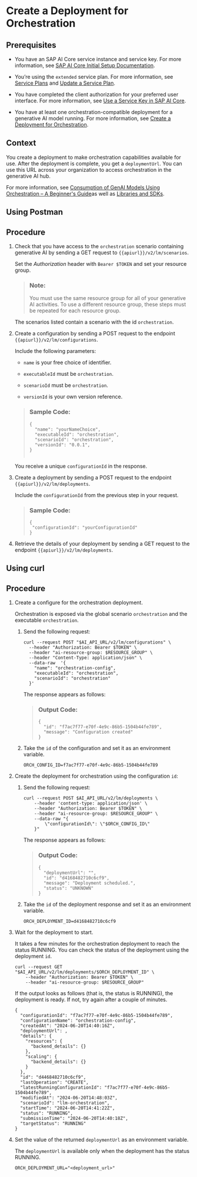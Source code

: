 <!-- loio4387aa7a9fa44402822ad6bc3631f846 -->

# Create a Deployment for Orchestration





<a name="loio4387aa7a9fa44402822ad6bc3631f846__prereq_nzn_mdw_tyb"/>

## Prerequisites

-   You have an SAP AI Core service instance and service key. For more information, see [SAP AI Core Initial Setup Documentation](https://help.sap.com/docs/AI_CORE/2d6c5984063c40a59eda62f4a9135bee/38c4599432d74c1d94e70f7c955a717d.html?locale=en-US&state=PRODUCTION&version=CLOUD).
-   You’re using the `extended` service plan. For more information, see [Service Plans](service-plans-c7244c6.md) and [Update a Service Plan](update-a-service-plan-924f892.md).
-   You have completed the client authorization for your preferred user interface. For more information, see [Use a Service Key in SAP AI Core](https://help.sap.com/docs/AI_CORE/2d6c5984063c40a59eda62f4a9135bee/3a97465bf6164400a4b5c1641007e3d6.html?locale=en-US&state=DRAFT&version=CLOUD).

-   You have at least one orchestration-compatible deployment for a generative AI model running. For more information, see [Create a Deployment for Orchestration](create-a-deployment-for-orchestration-4387aa7.md).




<a name="loio4387aa7a9fa44402822ad6bc3631f846__context_oqk_24g_c2c"/>

## Context

You create a deployment to make orchestration capabilities available for use. After the deployment is complete, you get a `deploymentUrl`. You can use this URL across your organization to access orchestration in the generative AI hub.

For more information, see [Consumption of GenAI Models Using Orchestration – A Beginner's Guide](https://developers.sap.com/tutorials/ai-core-orchestration-consumption.html)as well as [Libraries and SDKs](libraries-and-sdks-499309d.md).

<a name="task_emp_lcz_bcc"/>

<!-- task\_emp\_lcz\_bcc -->

## Using Postman



<a name="task_emp_lcz_bcc__steps_upf_pcz_bcc"/>

## Procedure

1.  Check that you have access to the `orchestration` scenario containing generative AI by sending a GET request to `{{apiurl}}/v2/lm/scenarios`.

    Set the *Authorization* header with `Bearer $TOKEN` and set your resource group.

    > ### Note:  
    > You must use the same resource group for all of your generative AI activities. To use a different resource group, these steps must be repeated for each resource group.

    The scenarios listed contain a scenario with the id `orchestration`.

2.  Create a configuration by sending a POST request to the endpoint `{{apiurl}}/v2/lm/configurations`.

    Include the following parameters:

    -   `name` is your free choice of identifier.

    -   `executableId` must be `orchestration`.

    -   `scenarioId` must be `orchestration`.

    -   `versionId` is your own version reference.


    > ### Sample Code:  
    > ```
    > {
    > 	"name": "yourNameChoice",
    > 	"executableId": "orchestration",
    > 	"scenarioId": "orchestration",
    > 	"versionId": "0.0.1",
    > }
    >    
    > ```

    You receive a unique `configurationId` in the response.

3.  Create a deployment by sending a POST request to the endpoint `{{apiurl}}/v2/lm/deployments`.

    Include the `configurationId` from the previous step in your request.

    > ### Sample Code:  
    > ```
    > {
    >  "configurationId": "yourConfigurationId"
    > }
    > ```

4.  Retrieve the details of your deployment by sending a GET request to the endpoint `{{apiurl}}/v2/lm/deployments`.


<a name="task_yn2_tcz_bcc"/>

<!-- task\_yn2\_tcz\_bcc -->

## Using curl



<a name="task_yn2_tcz_bcc__steps_cdn_ycz_bcc"/>

## Procedure

1.  Create a configure for the orchestration deployment.

    Orchestration is exposed via the global scenario `orchestration` and the executable `orchestration`.

    1.  Send the following request:

        ```
        curl --request POST "$AI_API_URL/v2/lm/configurations" \
          --header "Authorization: Bearer $TOKEN" \
          --header "ai-resource-group: $RESOURCE_GROUP" \
          --header "Content-Type: application/json" \
          --data-raw  '{ 
            "name": "orchestration-config", 
            "executableId": "orchestration", 
            "scenarioId": "orchestration"
          }'
        ```

        The response appears as follows:

        > ### Output Code:  
        > ```
        > {
        >   "id": "f7ac7f77-e70f-4e9c-86b5-1504b44fe789",
        >   "message": "Configuration created"
        > }
        > ```

    2.  Take the `id` of the configuration and set it as an environment variable.

        ```
        ORCH_CONFIG_ID=f7ac7f77-e70f-4e9c-86b5-1504b44fe789
        ```


2.  Create the deployment for orchestration using the configuration `id`:

    1.  Send the following request:

        ```
        curl --request POST $AI_API_URL/v2/lm/deployments \
            --header 'content-type: application/json' \
            --header "Authorization: Bearer $TOKEN" \
            --header "ai-resource-group: $RESOURCE_GROUP" \
            --data-raw "{
                \"configurationId\": \"$ORCH_CONFIG_ID\"
            }"
        ```

        The response appears as follows:

        > ### Output Code:  
        > ```
        > {
        >   "deploymentUrl": "",
        >   "id": "d4168482710c6cf9",
        >   "message": "Deployment scheduled.",
        >   "status": "UNKNOWN"
        > }
        > ```

    2.  Take the `id` of the deployment response and set it as an environment variable.

        ```
        ORCH_DEPLOYMENT_ID=d4168482710c6cf9
        ```


3.  Wait for the deployment to start.

    It takes a few minutes for the orchestration deployment to reach the status RUNNING. You can check the status of the deployment using the deployment `id`.

    ```
    curl --request GET "$AI_API_URL/v2/lm/deployments/$ORCH_DEPLOYMENT_ID" \
        --header "Authorization: Bearer $TOKEN" \
        --header "ai-resource-group: $RESOURCE_GROUP"
    ```

    If the output looks as follows \(that is, the status is RUNNING\), the deployment is ready. If not, try again after a couple of minutes.

    ```
    {
      "configurationId": "f7ac7f77-e70f-4e9c-86b5-1504b44fe789",
      "configurationName": "orchestration-config",
      "createdAt": "2024-06-20T14:40:16Z",
      "deploymentUrl": ,
      "details": {
        "resources": {
          "backend_details": {}
        },
        "scaling": {
          "backend_details": {}
        }
      },
      "id": "d4468482710c6cf9",
      "lastOperation": "CREATE",
      "latestRunningConfigurationId": "f7ac7f77-e70f-4e9c-86b5-1504b44fe789",
      "modifiedAt": "2024-06-20T14:48:03Z",
      "scenarioId": "llm-orchestration",
      "startTime": "2024-06-20T14:41:22Z",
      "status": "RUNNING",
      "submissionTime": "2024-06-20T14:40:18Z",
      "targetStatus": "RUNNING"
    }
    ```

4.  Set the value of the returned `deploymentUrl` as an environment variable.

    The `deploymentUrl` is available only when the deployment has the status RUNNING.

    ```
    ORCH_DEPLOYMENT_URL="<deployment_url>"
    ```


